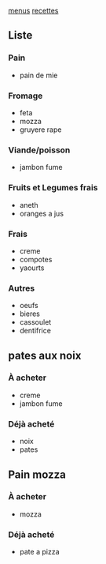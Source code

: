 [menus](/menu.html)
[recettes](/recipe.html)

## Liste
### Pain
- pain de mie
### Fromage
- feta
- mozza
- gruyere rape
### Viande/poisson
- jambon fume
### Fruits et Legumes frais
- aneth
- oranges a jus
### Frais
- creme
- compotes
- yaourts
### Autres
- oeufs
- bieres
- cassoulet
- dentifrice

## pates aux noix
### À acheter
- creme
- jambon fume
### Déjà acheté 
- noix
- pates

## Pain mozza
### À acheter
- mozza
### Déjà acheté 
- pate a pizza
